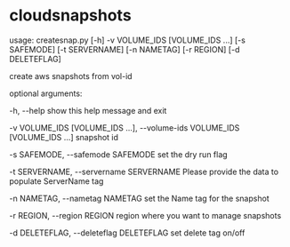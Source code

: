 # cloudsnapshots

usage: createsnap.py [-h] -v VOLUME_IDS [VOLUME_IDS ...] [-s SAFEMODE]
                     [-t SERVERNAME] [-n NAMETAG] [-r REGION] [-d DELETEFLAG]

create aws snapshots from vol-id

optional arguments:

  -h, --help            show this help message and exit
  
  -v VOLUME_IDS [VOLUME_IDS ...], --volume-ids VOLUME_IDS [VOLUME_IDS ...]
                        snapshot id
                        
  -s SAFEMODE, --safemode SAFEMODE
                        set the dry run flag
                        
  -t SERVERNAME, --servername SERVERNAME
                        Please provide the data to populate ServerName tag
                        
  -n NAMETAG, --nametag NAMETAG
                        set the Name tag for the snapshot
                        
  -r REGION, --region REGION
                        region where you want to manage snapshots
                        
  -d DELETEFLAG, --deleteflag DELETEFLAG
                        set delete tag on/off
